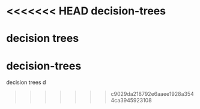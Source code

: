 <<<<<<< HEAD
decision-trees
==============

decision trees
=======
# decision-trees
decision trees
d
>>>>>>> c9029da218792e6aaee1928a3544ca3945923108
